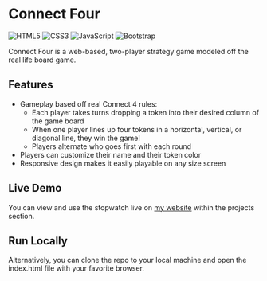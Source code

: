 # Connect Four
![HTML5](https://img.shields.io/badge/html5-%23E34F26.svg?style=for-the-badge&logo=html5&logoColor=white) ![CSS3](https://img.shields.io/badge/css3-%231572B6.svg?style=for-the-badge&logo=css3&logoColor=white) ![JavaScript](https://img.shields.io/badge/javascript-%23323330.svg?style=for-the-badge&logo=javascript&logoColor=%23F7DF1E) ![Bootstrap](https://img.shields.io/badge/bootstrap-%23563D7C.svg?style=for-the-badge&logo=bootstrap&logoColor=white)

Connect Four is a web-based, two-player strategy game modeled off the real life board game.

## Features
* Gameplay based off real Connect 4 rules:
  * Each player takes turns dropping a token into their desired column of the game board
  * When one player lines up four tokens in a horizontal, vertical, or diagonal line, they win the game!
  * Players alternate who goes first with each round
* Players can customize their name and their token color
* Responsive design makes it easily playable on any size screen

## Live Demo
You can view and use the stopwatch live on [my website](https://www.destinyelysse.io) within the projects section. 

## Run Locally
Alternatively, you can clone the repo to your local machine and open the index.html file with your favorite browser.
